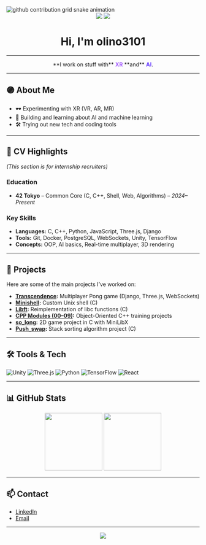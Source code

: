 <picture>
  <source media="(prefers-color-scheme: dark)" srcset="https://raw.githubusercontent.com/olino3101/olino3101/output/github-contribution-grid-snake-dark.svg" />
  <source media="(prefers-color-scheme: light)" srcset="https://raw.githubusercontent.com/olino3101/olino3101/output/github-contribution-grid-snake.svg" />
  <img alt="github contribution grid snake animation" src="https://raw.githubusercontent.com/olino3101/olino3101/output/github-contribution-grid-snake.svg" style="max-width: 100%;" />
</picture>

<div align="center">

<img src="https://img.shields.io/badge/XR-purple?style=for-the-badge&logo=unity&logoColor=white" />
<img src="https://img.shields.io/badge/AI-6e44ff?style=for-the-badge&logo=python&logoColor=white" />

# Hi, I'm olino3101

</div>

---

<div align="center">
**I work on stuff with** <span style="color:#a259ff; font-weight:bold;">XR</span> **and** <span style="color:#6e44ff; font-weight:bold;">AI</span>.
</div>

---

## 🟣 About Me
- 🕶️ Experimenting with XR (VR, AR, MR)  
- 🤖 Building and learning about AI and machine learning  
- 🛠️ Trying out new tech and coding tools  

---

## 💼 CV Highlights
*(This section is for internship recruiters)*

### **Education**
- **42 Tokyo** – Common Core (C, C++, Shell, Web, Algorithms) – *2024–Present*

### **Key Skills**
- **Languages:** C, C++, Python, JavaScript, Three.js, Django  
- **Tools:** Git, Docker, PostgreSQL, WebSockets, Unity, TensorFlow  
- **Concepts:** OOP, AI basics, Real-time multiplayer, 3D rendering  

---

## 🚀 Projects
Here are some of the main projects I’ve worked on:

- **[Transcendence](https://github.com/your-repo):** Multiplayer Pong game (Django, Three.js, WebSockets)  
- **[Minishell](https://github.com/your-repo):** Custom Unix shell (C)  
- **[Libft](https://github.com/your-repo):** Reimplementation of libc functions (C)  
- **[CPP Modules (00–09)](https://github.com/your-repo):** Object-Oriented C++ training projects  
- **[so_long](https://github.com/your-repo):** 2D game project in C with MiniLibX  
- **[Push_swap](https://github.com/your-repo):** Stack sorting algorithm project (C)

---

## 🛠️ Tools & Tech
![Unity](https://img.shields.io/badge/Unity-100000?style=flat&logo=unity&logoColor=white&labelColor=6e44ff&color=6e44ff)
![Three.js](https://img.shields.io/badge/Three.js-6e44ff?style=flat&logo=three.js&logoColor=white)
![Python](https://img.shields.io/badge/Python-6e44ff?style=flat&logo=python&logoColor=white)
![TensorFlow](https://img.shields.io/badge/TensorFlow-6e44ff?style=flat&logo=tensorflow&logoColor=white)
![React](https://img.shields.io/badge/React-6e44ff?style=flat&logo=react&logoColor=white)

---

## 📊 GitHub Stats
<p align="center">
  <img src="https://github-readme-stats.vercel.app/api?username=olino3101&show_icons=true&theme=radical" height="150"/>
  <img src="https://github-readme-stats.vercel.app/api/top-langs/?username=olino3101&layout=compact&theme=radical" height="150"/>
</p>

---

## 📫 Contact
- [LinkedIn](https://www.linkedin.com/in/your-linkedin)  
- [Email](mailto:your@email.com)

---

<div align="center">
<img src="https://capsule-render.vercel.app/api?type=waving&color=6e44ff&height=100&section=footer"/>
</div>

